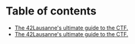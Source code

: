 # Table of contents

* [The 42Lausanne's ultimate guide to the CTF.](README.md)
* [The 42Lausanne's ultimate guide to the CTF.](<README (1).md>)
